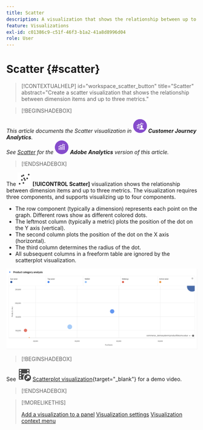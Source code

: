 ```yaml
---
title: Scatter
description: A visualization that shows the relationship between up to three metrics.
feature: Visualizations
exl-id: c01386c9-c51f-46f3-b1a2-41a8d8996d04
role: User
---
```

# Scatter {#scatter}

<!-- markdownlint-disable MD034 -->

>[!CONTEXTUALHELP]
>id="workspace_scatter_button"
>title="Scatter"
>abstract="Create a scatter visualization that shows the relationship between dimension items and up to three metrics."

<!-- markdownlint-enable MD034 -->


>[!BEGINSHADEBOX]

_This article documents the Scatter visualization in_ ![CustomerJourneyAnalytics](/help/assets/icons/CustomerJourneyAnalytics.svg) _**Customer Journey Analytics**._<br/>_See [Scatter](https://experienceleague.adobe.com/en/docs/analytics/analyze/analysis-workspace/visualizations/scatterplot) for the_ ![AdobeAnalytics](/help/assets/icons/AdobeAnalytics.svg) _**Adobe Analytics** version of this article._

>[!ENDSHADEBOX]


The ![GraphScatter](/help/assets/icons/GraphScatter.svg) **[!UICONTROL Scatter]** visualization shows the relationship between dimension items and up to three metrics. The visualization requires three components, and supports visualizing up to four components.

* The row component (typically a dimension) represents each point on the graph. Different rows show as different colored dots.
* The leftmost column (typically a metric) plots the position of the dot on the Y axis (vertical).
* The second column plots the position of the dot on the X axis (horizontal).
* The third column determines the radius of the dot.
* All subsequent columns in a freeform table are ignored by the scatterplot visualization.

![Scatterplot example showing multiple dimension items ](assets/scatter.png)


>[!BEGINSHADEBOX]

See ![VideoCheckedOut](/help/assets/icons/VideoCheckedOut.svg) [Scatterplot visualization](https://video.tv.adobe.com/v/334459/?quality=12&learn=on){target="_blank"} for a demo video.

>[!ENDSHADEBOX]


>[!MORELIKETHIS]
>
>[Add a visualization to a panel](/help/analysis-workspace/visualizations/freeform-analysis-visualizations.md#add-visualizations-to-a-panel)
>[Visualization settings](/help/analysis-workspace/visualizations/freeform-analysis-visualizations.md#settings)
>[Visualization context menu](/help/analysis-workspace/visualizations/freeform-analysis-visualizations.md#context-menu)
>
